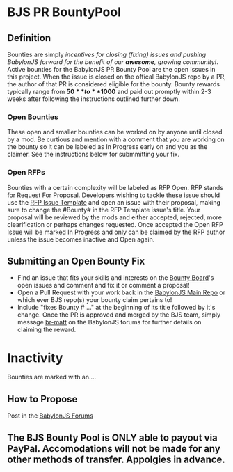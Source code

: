 # BJS PR BountyPool

## Definition
Bounties are simply _incentives for closing (fixing) issues and pushing BabylonJS forward for the benefit of our **awesome**, growing community!_. Active bounties for the BabylonJS PR Bounty Pool are the open issues in this project. When the issue is closed on the offical BabylonJS repo by a PR, the author of that PR is considered eligible for the bounty. Bounty rewards typically range from **$50** to **$1000** and paid out promptly within 2-3 weeks after following the instructions outlined further down.

### Open Bounties
These open and smaller bounties can be worked on by anyone until closed by a mod. Be curtious and mention with a comment that you are working on the bounty so it can be labeled as In Progress early on and you as the claimer. See the instructions below for submmitting your fix.

### Open RFPs
Bounties with a certain complexity will be labeled as RFP Open. RFP stands for Request For Proposal. Developers wishing to tackle these issue should use the [RFP Issue Template](https://www.google.com) and open an issue with their proposal, making sure to change the #Bounty# in the RFP Template issue's title. Your proposal will be reviewed by the mods and either accepted, rejected, more clearification or perhaps changes requested. Once accepted the Open RFP Issue will be marked In Progress and only can be claimed by the RFP author unless the issue becomes inactive and Open again.

## Submitting an Open Bounty Fix
* Find an issue that fits your skills and interests on the [Bounty Board](https://github.com/BitReelCo/BJS-PR-Bounty-Pool)'s open issues and comment and fix it or comment a proposal!
* Open a Pull Request with your work back in the [BabylonJS Main Repo](https://github.com/BabylonJS/Babylon.js) or which ever BJS repo(s) your bounty claim pertains to!
* Include "fixes Bounty # ..." at the beginning of its title followed by it's change. Once the PR is approved and merged by the BJS team, simply message [br-matt](https://forum.babylonjs.com/u/br-matt) on the BabylonJS forums for further details on claiming the reward.

# Inactivity
Bounties are marked with an....

## How to Propose
Post in the [BabylonJS Forums](https://forum.babylonjs.com/)

## The BJS Bounty Pool is ONLY able to payout via PayPal. Accomodations will not be made for any other methods of transfer. Appolgies in advance. 
